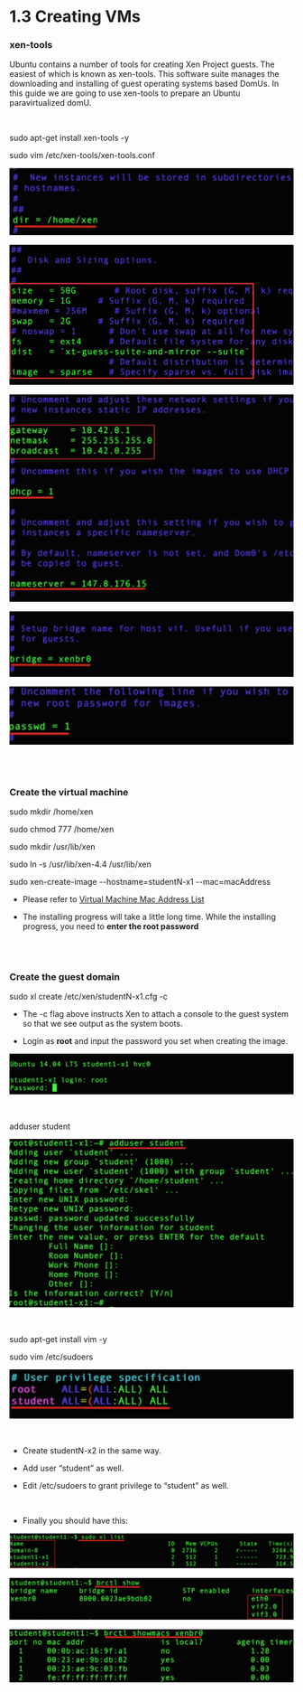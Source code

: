 # 1.3 Creating VMs


### xen-tools

Ubuntu contains a number of tools for creating Xen Project guests. The easiest of which is known as xen-tools. This software suite manages the downloading and installing of guest operating systems based DomUs. In this guide we are going to use xen-tools to prepare an Ubuntu paravirtualized domU.

<br/>


sudo apt-get install xen-tools -y

sudo vim /etc/xen-tools/xen-tools.conf

![](https://raw.githubusercontent.com/congqiyuan/tutorial/master/xen_installation/10.png)

![](https://raw.githubusercontent.com/congqiyuan/tutorial/master/xen_installation/11.png)

![](https://raw.githubusercontent.com/congqiyuan/tutorial/master/xen_installation/12.png)

![](https://raw.githubusercontent.com/congqiyuan/tutorial/master/xen_installation/13.png)

![](https://raw.githubusercontent.com/congqiyuan/tutorial/master/xen_installation/14.png)

<br/>
<br/>



### Create the virtual machine

sudo mkdir /home/xen

sudo chmod 777 /home/xen

sudo mkdir /usr/lib/xen

sudo ln -s /usr/lib/xen-4.4 /usr/lib/xen

sudo xen-create-image --hostname=studentN-x1 --mac=macAddress

* Please refer to [Virtual Machine Mac Address List](https://raw.githubusercontent.com/congqiyuan/tutorial/master/virtual_machine_mac_address.txt)


* The installing progress will take a little long time. While the installing progress, you need to **enter the root password**

<br/>
<br/>



### Create the guest domain

sudo xl create /etc/xen/studentN-x1.cfg -c

* The -c flag above instructs Xen to attach a console to the guest system so that we see output as the system boots.

* Login as **root** and input the password you set when creating the image.

![](https://raw.githubusercontent.com/congqiyuan/tutorial/master/xen_installation/15.png)

<br/>


adduser student

![](https://raw.githubusercontent.com/congqiyuan/tutorial/master/xen_installation/16.png)

<br/>

sudo apt-get install vim -y

sudo vim /etc/sudoers

![](https://raw.githubusercontent.com/congqiyuan/tutorial/master/xen_installation/17.png)

<br/>



* Create studentN-x2 in the same way.

* Add user “student” as well.

* Edit /etc/sudoers to grant privilege to “student” as well.

<br/>


* Finally you should have this:

![](https://raw.githubusercontent.com/congqiyuan/tutorial/master/xen_installation/18.png)

![](https://raw.githubusercontent.com/congqiyuan/tutorial/master/xen_installation/19.png)

![](https://raw.githubusercontent.com/congqiyuan/tutorial/master/xen_installation/20.png)






